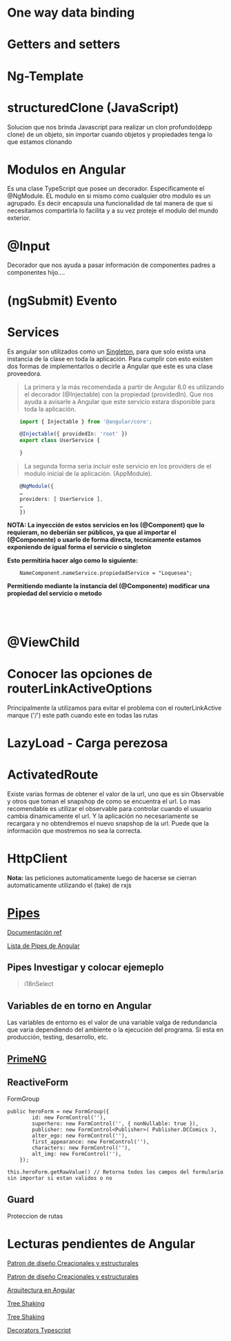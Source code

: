 # One way data binding

# Getters and setters

# Ng-Template

# structuredClone (JavaScript)
Solucion que nos brinda Javascript para realizar un clon profundo(depp clone) de un objeto, sin importar cuando objetos y propiedades tenga lo que estamos clonando

# Modulos en Angular

Es una clase TypeScript que posee un decorador. Especificamente el @NgModule. EL modulo en si mismo como cualquier otro modulo es un agrupado. Es decir encapsula una funcionalidad de tal manera de que si necesitamos compartirla lo facilita y a su vez proteje el modulo del mundo exterior.

# @Input

Decorador que nos ayuda a pasar información de componentes padres a componentes hijo....

# (ngSubmit) Evento

# Services

Es angular son utilizados como un [Singleton](https://angular.io/guide/singleton-services), para que solo exista una instancia de la clase en toda la aplicación. Para cumplir con esto existen dos formas de implementarlos o decirle a Angular que este es una clase proveedora.

> La primera y la más recomendada a partir de Angular 6.0 es utilizando el decorador (@Injectable) con la propiedad (providedIn). Que nos ayuda a avisarle a Angular que este servicio estara disponible para toda la aplicación.

```Typescript
    import { Injectable } from '@angular/core';

    @Injectable({ providedIn: 'root' })
    export class UserService {

    }
```

> La segunda forma seria incluir este servicio en los providers de el modulo inicial de la aplicación. (AppModule).

```Typescript
    @NgModule({
    …
    providers: [ UserService ],
    …
    })
```

**NOTA: La inyección de estos servicios en los (@Component) que lo requieram, no deberián ser públicos, ya que al importar el (@Componente) o usarlo de forma directa, tecnicamente estamos exponiendo de igual forma el servicio o singleton**

**Esto permitiria hacer algo como lo siguiente:**

```Typecript
    NameComponent.nameService.propiedadService = "Loquesea";
```

**__Permitiendo mediante la instancia del (@Componente) modificar una propiedad del servicio o metodo__**

<br />
<br />


# @ViewChild

# Conocer las opciones de routerLinkActiveOptions

Principalmente la utilizamos para evitar el problema con el routerLinkActive marque ('/') este path cuando este en todas las rutas

# LazyLoad - Carga perezosa

# ActivatedRoute 

Existe varias formas de obtener el valor de la url, uno que es sin Observable y otros que toman el snapshop de como se encuentra el url.
Lo mas recomendable es utilizar el observable para controlar cuando el usuario cambia dinamicamente el url. Y la aplicación no necesariamente se recargara y no obtendremos el nuevo snapshop de la url. Puede que la información que mostremos no sea la correcta.

# HttpClient

__Nota:__ las peticiones automaticamente luego de hacerse se cierran automaticamente utilizando el (take) de rxjs

# [Pipes](https://angular.io/api/core/Pipe) 

[Documentación ref]()

[Lista de Pipes de Angular](https://angular.io/api?query=pipe)

## Pipes Investigar y colocar ejemeplo

> i18nSelect 

## Variables de en torno en Angular
Las variables de entorno es el valor de una variable valga de redundancia que varia dependiendo del ambiente o la ejecución del programa. Si esta en producción, testing, desarrollo, etc.


## [PrimeNG](https://primeng.org/)

## ReactiveForm

FormGroup 

```Angular
public heroForm = new FormGroup({
        id: new FormControl(''),
        superhero: new FormControl('', { nonNullable: true }),
        publisher: new FormControl<Publisher>( Publisher.DCComics ),
        alter_ego: new FormControl(''),
        first_appearance: new FormControl(''),
        characters: new FormControl(''),
        alt_img: new FormControl(''),
    });

this.heroForm.getRawValue() // Retorna todos los campos del formulario sin importar si estan validos o no

```

## Guard
Proteccion de rutas


# Lecturas pendientes de Angular

[Patron de diseño Creacionales y estructurales](https://softwarecrafters.io/typescript/patrones-diseno-creacionales-estructurales)

[Patron de diseño Creacionales y estructurales](https://medium.com/@2paedev/patrones-de-dise%C3%B1o-en-angular-y-typescript-b1f49e026ddc)

[Arquitectura en Angular](https://dev.to/vanessamarely/arquitectura-en-angular-5c23)

[Tree Shaking](https://javascript.plainenglish.io/angular-regime-series-tree-shaking-technique-3dc07f5e85a1)

[Tree Shaking](https://www.angular.love/en/2020/12/21/angular-tree-shaking-2/)

[Decorators Typescript](https://www.typescriptlang.org/docs/handbook/decorators.html)

